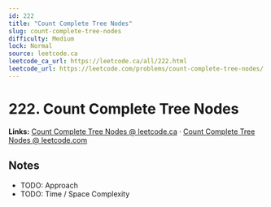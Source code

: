 ```yaml
--- 
id: 222
title: "Count Complete Tree Nodes"
slug: count-complete-tree-nodes
difficulty: Medium
lock: Normal
source: leetcode.ca
leetcode_ca_url: https://leetcode.ca/all/222.html
leetcode_url: https://leetcode.com/problems/count-complete-tree-nodes/
---
```


# 222. Count Complete Tree Nodes

**Links:** [Count Complete Tree Nodes @ leetcode.ca](https://leetcode.ca/all/222.html) · [Count Complete Tree Nodes @ leetcode.com](https://leetcode.com/problems/count-complete-tree-nodes/)

## Notes
- TODO: Approach
- TODO: Time / Space Complexity
